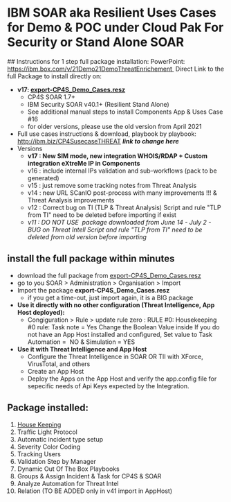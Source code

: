 # IBM SOAR aka Resilient Uses Cases for Demo & POC under Cloud Pak For Security or Stand Alone SOAR

## Instructions for 1 step full package installation:
PowerPoint: https://ibm.box.com/v/21Demo21DemoThreatEnrichement 
Direct Link to the full Package to install directly on:
* __v17: [export-CP4S_Demo_Cases.resz](https://github.com/brostagni/SOAR-Threat-Management-Use-Cases/blob/main/export-CP4S_Demo_Cases.resz)__
  * CP4S SOAR 1.7+
  * IBM Security SOAR v40.1+ (Resilient Stand Alone) 
  * See additional manual steps to install Components App & Uses Case #16
  * for older versions, please use the old version from April 2021
* Full use cases instructions & download, playbook by playbook: http://ibm.biz/CP4SusecaseTHREAT __*link to change here*__
* Versions
  * __v17 : New SIM mode, new integration WHOIS/RDAP + Custom integration eXtreMe IP in Components__
  * v16 : include internal IPs validation and sub-workflows (pack to be generated)
  * v15 : just remove some tracking notes from Threat Analysis
  * v14 : new URL SCanIO post-process with many improvements !!! & Threat Analysis improvements
  * v12 : Correct bug on TI (TLP & Threat Analysis) Script and rule "TLP from TI" need to be deleted before importing if exist
  * _v11 : DO NOT USE  package downloaded from June 14 - July 2 - BUG on Threat Intell_
_Script and rule "TLP from TI" need to be deleted from old version before importing_

## install the full package within minutes
* download the full package from [export-CP4S_Demo_Cases.resz](https://github.com/brostagni/SOAR-Threat-Management-Use-Cases/blob/main/export-CP4S_Demo_Cases.resz)
* go to you SOAR > Administration > Organisation > Import
* Import the package __export-CP4S_Demo_Cases.resz__
  * if you get a time-out, just import again, it is a BIG package
* __Use it directly with no other configuration (Threat Intelligence, App Host deployed):__
  * Congiguration > Rule > update rule zero : RULE #0: Housekeeping #0 rule: Task note = Yes Change the Boolean Value inside If you do not have an App Host installed and configured, Set value to Task Automation =  NO & Simulation = YES
* __Use it with Threat Intelligence and App Host__
  * Configure the Threat Intelligence in SOAR OR TII with XForce, VirusTotal, and others
  * Create an App Host
  * Deploy the Apps on the App Host and verify the app.config file for sepecific needs of Api Keys expected by the Integration.

## Package installed:
1. [House Keeping](https://github.com/brostagni/SOAR-Threat-Management-Use-Cases/blob/main/House_Keeping/read_me.md)
2. Traffic Light Protocol
3. Automatic incident type setup
4. Severity Color Coding
5. Tracking Users
6. Validation Step by Manager
7. Dynamic Out Of The Box Playbooks
8. Groups & Assign Incident & Task for CP4S & SOAR
9. Analyze Automation for Threat Intel
10. Relation (TO BE ADDED only in v41 import in AppHost)
